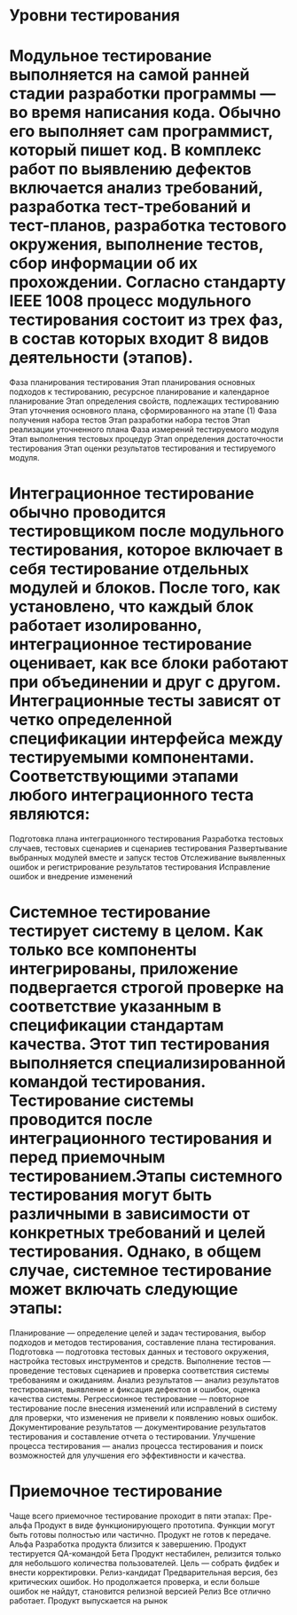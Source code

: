 # Уровни тестирования
# Модульное тестирование выполняется на самой ранней стадии разработки программы — во время написания кода. Обычно его выполняет сам программист, который пишет код. В комплекс работ по выявлению дефектов включается анализ требований, разработка тест-требований и тест-планов, разработка тестового окружения, выполнение тестов, сбор информации об их прохождении. Согласно стандарту IEEE 1008 процесс модульного тестирования состоит из трех фаз, в состав которых входит 8 видов деятельности (этапов).
Фаза планирования тестирования
Этап планирования основных подходов к тестированию, ресурсное планирование и календарное планирование
Этап определения свойств, подлежащих тестированию
Этап уточнения основного плана, сформированного на этапе (1)
Фаза получения набора тестов
Этап разработки набора тестов
Этап реализации уточненного плана
Фаза измерений тестируемого модуля
Этап выполнения тестовых процедур
Этап определения достаточности тестирования
Этап оценки результатов тестирования и тестируемого модуля.

# Интеграционное тестирование обычно проводится тестировщиком после модульного тестирования, которое включает в себя тестирование отдельных модулей и блоков. После того, как установлено, что каждый блок работает изолированно, интеграционное тестирование оценивает, как все блоки работают при объединении и друг с другом. Интеграционные тесты зависят от четко определенной спецификации интерфейса между тестируемыми компонентами. Соответствующими этапами любого интеграционного теста являются:
Подготовка плана интеграционного тестирования
Разработка тестовых случаев, тестовых сценариев и сценариев тестирования
Развертывание выбранных модулей вместе и запуск тестов
Отслеживание выявленных ошибок и регистрирование результатов тестирования
Исправление ошибок и внедрение изменений

# Системное тестирование тестирует систему в целом. Как только все компоненты интегрированы, приложение подвергается строгой проверке на соответствие указанным в спецификации стандартам качества. Этот тип тестирования выполняется специализированной командой тестирования. Тестирование системы проводится после интеграционного тестирования и перед приемочным тестированием.Этапы системного тестирования могут быть различными в зависимости от конкретных требований и целей тестирования. Однако, в общем случае, системное тестирование может включать следующие этапы:
Планирование — определение целей и задач тестирования, выбор подходов и методов тестирования, составление плана тестирования.
Подготовка — подготовка тестовых данных и тестового окружения, настройка тестовых инструментов и средств.
Выполнение тестов — проведение тестовых сценариев и проверка соответствия системы требованиям и ожиданиям.
Анализ результатов — анализ результатов тестирования, выявление и фиксация дефектов и ошибок, оценка качества системы.
Регрессионное тестирование — повторное тестирование после внесения изменений или исправлений в систему для проверки, что изменения не привели к появлению новых ошибок.
Документирование результатов — документирование результатов тестирования и составление отчета о тестировании.
Улучшение процесса тестирования — анализ процесса тестирования и поиск возможностей для улучшения его эффективности и качества.
# Приемочное тестирование 
Чаще всего приемочное тестирование проходит в пяти этапах:
Пре-альфа
Продукт в виде функционирующего прототипа. Функции могут быть готовы полностью или частично. Продукт не готов к передаче.
Альфа
Разработка продукта близится к завершению. Продукт тестируется QA-командой
Бета
Продукт нестабилен, релизится только для небольшого количества пользователей. Цель — собрать фидбек и внести корректировки.
Релиз-кандидат
Предварительная версия, без критических ошибок. Но продолжается проверка, и если больше ошибок не найдут, становится релизной версией
Релиз
Все отлично работает. Продукт выпускается на рынок